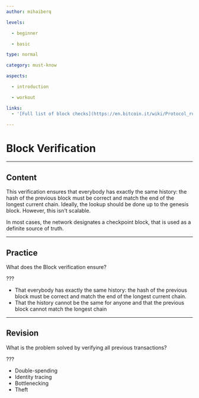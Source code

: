 ```yaml
---
author: mihaiberq

levels:

  - beginner

  - basic

type: normal

category: must-know

aspects:

  - introduction

  - workout

links:
  - '[Full list of block checks](https://en.bitcoin.it/wiki/Protocol_rules#.22block.22_messages)'

---
```

# Block Verification

---
## Content
        	
This verification ensures that everybody has exactly the same history: the hash of the previous block must be correct and match the end of the longest current chain. Ideally, the lookup should be done up to the genesis block. However, this isn't scalable.
             	
In most cases, the network designates a checkpoint block, that is used as a definite source of truth.

---
## Practice

What does the Block verification ensure?

???

* That everybody has exactly the same history: the hash of the previous block must be correct and match the end of the longest current chain.
* That the history cannot be the same for anyone and that the previous block cannot match the longest chain

---
## Revision

What is the problem solved by verifying all previous transactions?
             	
???
             	
* Double-spending
* Identity tracing
* Bottlenecking
* Theft
